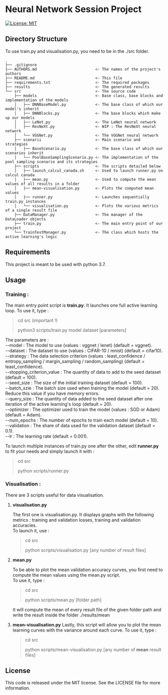 # Neural Network Session Project

[![License: MIT](https://img.shields.io/badge/License-MIT-yellow.svg)](https://opensource.org/licenses/MIT)

## Directory Structure

To use train.py and visualisation.py, you need to be in the ./src folder. 

    .
    ├── .gitignore
    ├── AUTHORS.md                          <- The names of the project's authors
    ├── README.md                           <- This file
    ├── requirements.txt                    <- The required packages
    ├── results                             <- The generated results
    └── src                                 <- The source code
        ├── models                          <- Base class, base blocks and implementation of the models
        │   ├── DNNBaseModel.py             <- The base class of which our model's inherit
        │   ├── DNNBlocks.py                <- The base blocks which make up our models
        │   ├── LeNet.py                    <- The LeNet neural network
        │   ├── ResNeXt.py                  <- WIP : The ResNeXt neural network
        │   └── VGGNet.py                   <- The VGGNet neural network
        ├── scenarii                        <- Main scenario and strategies
        │   ├── BaseScenario.py             <- The base class of which our scenarios inherit
        │   └── PoolBaseSamplingScenario.py <- The implementation of the pool sampling scenario and its strategies
        ├── scripts                         <- The scripts detailed below
        │   ├── launch_calcul_canada.sh     <- Used to launch runner.py on calcul canada
        │   ├── mean.py                     <- Used to compute the mean values of all results in a folder
        │   ├── mean-visualisation.py       <- Plots the computed mean values
        │   ├── runner.py                   <- Launches sequentially train.py instances
        │   └── visualisation.py            <- Plots the various metrics of a single result file
        ├── DataManager.py                  <- The manager of the DataLoader objects
        ├── train.py                        <- The main entry point of our project
        └── TrainTestManager.py             <- The class which hosts the active learning's logic
   
## Requirements

This project is meant to be used with python 3.7.

   
## Usage

### Training :

The main entry point script is **train.py**. It launches one full active learning loop.
To use it, type :

> cd src (important !)
> 
> python3 scripts/train.py model dataset [parameters]

The parameters are :\
--model : The model to use (values : vggnet / lenet) (default = vggnet).\
--dataset : The dataset to use (values : CIFAR-10 / mnist) (default = cifar10).\
--strategy : The data selection criterion (values : least_confidence / entropy_sampling / margin_sampling / random_sampling) (default = least_confidence).\
--stopping_criterion_value : The quantity of data to add to the seed dataset (default = 100).\
--seed_size : The size of the initial training dataset (default = 100).\
--batch_szie : The batch size used when training the model (default = 20). Reduce this value if you have memory errors.\
--query_size : The quantity of data added to the seed dataset after one iteration of the active learning's loop (default = 20).\
--optimizer : The optimizer used to train the model (values : SGD or Adam) (default = Adam).\
--num_epochs : The number of epochs to train each model (default = 10).\
--validation : The share of data used for the validation dataset (default = 0.1).\
--lr : The learning rate (default = 0.001).

To launch multiple instances of train.py one after the other, edit **runner.py** to fit your needs and simply launch it with :
> cd src
> 
> python scripts/runner.py

### Visualisation :
There are 3 scripts useful for data visualisation.

1) **visualisation.py**

    The first one is visualisation.py. It displays graphs with the following metrics : training and validation losses, training and validation accuracies.\
    To launch it, use :
    > cd src
    > 
    > python scripts/visualisation.py [any number of result files]


2) **mean.py**

    To be able to plot the mean validation accuracy curves, you first need to compute the mean values using the mean.py script.\
    To use it, type :
    > cd src
    > 
    > python scripts/mean.py [folder path]

    It will compute the mean of every result file of the given folder path and write the result inside the folder ./results/mean


3) **mean-visualisation.py**
    Lastly, this script will allow you to plot the mean learning curves with the variance around each curve.
    To use it, type :
    > cd src
    > 
    > python scripts/mean-visualisation.py [any number of **mean** result files]


## License

This code is released under the MIT license. See the LICENSE file for more information.
    
